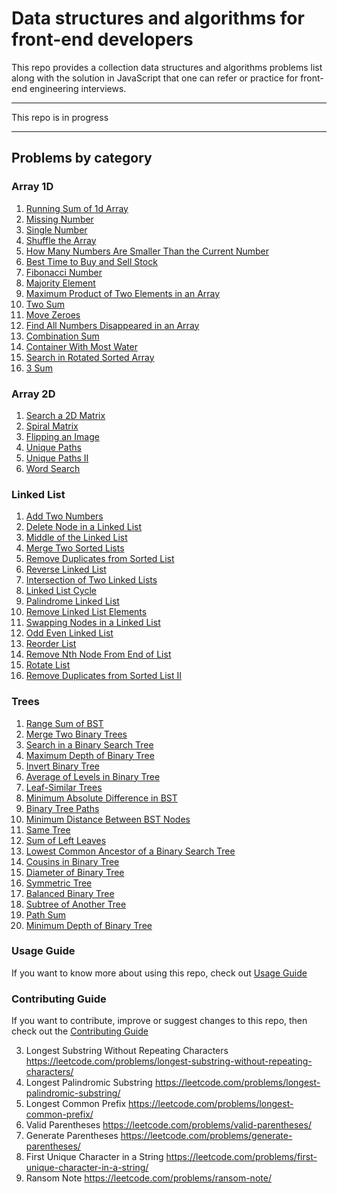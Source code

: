 # Data structures and algorithms for front-end developers

This repo provides a collection data structures and algorithms problems list along with the solution in JavaScript that one can refer or practice for front-end engineering interviews.

---

This repo is in progress

---

## Problems by category

### Array 1D

1. [Running Sum of 1d Array](./problems/array/1480.md)
1. [Missing Number](./problems/array/268.md)
1. [Single Number](./problems/array/136.md)
1. [Shuffle the Array](./problems/array/1470.md)
1. [How Many Numbers Are Smaller Than the Current Number](./problems/array/1365.md)
1. [Best Time to Buy and Sell Stock](./problems/array/121.md)
1. [Fibonacci Number](https://leetcode.com/problems/fibonacci-number)
1. [Majority Element](https://leetcode.com/problems/majority-element)
1. [Maximum Product of Two Elements in an Array](https://leetcode.com/problems/maximum-product-of-two-elements-in-an-array)
1. [Two Sum](https://leetcode.com/problems/two-sum)
1. [Move Zeroes](https://leetcode.com/problems/move-zeroes)
1. [Find All Numbers Disappeared in an Array](https://leetcode.com/problems/find-all-numbers-disappeared-in-an-array)
1. [Combination Sum](https://leetcode.com/problems/combination-sum)
1. [Container With Most Water](https://leetcode.com/problems/container-with-most-water)
1. [Search in Rotated Sorted Array](https://leetcode.com/problems/search-in-rotated-sorted-array)
1. [3 Sum](https://leetcode.com/problems/3sum)

### Array 2D
1. [Search a 2D Matrix](https://leetcode.com/problems/search-a-2d-matrix)
1. [Spiral Matrix](https://leetcode.com/problems/spiral-matrix)
1. [Flipping an Image](https://leetcode.com/problems/flipping-an-image)
1. [Unique Paths](https://leetcode.com/problems/unique-paths)
1. [Unique Paths II](https://leetcode.com/problems/unique-paths-ii)
1. [Word Search](https://leetcode.com/problems/word-search)


### Linked List

1. [Add Two Numbers](./problems/linked-list/2.md)
1. [Delete Node in a Linked List](./problems/linked-list/237.md)
1. [Middle of the Linked List](./problems/linked-list/876.md)
1. [Merge Two Sorted Lists](./problems/linked-list/21.md)
1. [Remove Duplicates from Sorted List](./problems/linked-list/83.md)
1. [Reverse Linked List](./problems/linked-list/206.md)
1. [Intersection of Two Linked Lists](./problems/linked-list/160.md)
1. [Linked List Cycle](./problems/linked-list/141.md)
1. [Palindrome Linked List](./problems/linked-list/234.md)
1. [Remove Linked List Elements](./problems/linked-list/203.md)
1. [Swapping Nodes in a Linked List](./problems/linked-list/1721.md)
1. [Odd Even Linked List](./problems/linked-list/328.md)
1. [Reorder List](./problems/linked-list/143.md)
1. [Remove Nth Node From End of List](./problems/linked-list/19.md)
1. [Rotate List](./problems/linked-list/61.md)
1. [Remove Duplicates from Sorted List II](./problems/linked-list/82.md)

### Trees

1. [Range Sum of BST](./problems/tree/part1/938.md)
1. [Merge Two Binary Trees](./problems/tree/part1/617.md)
1. [Search in a Binary Search Tree](./problems/tree/part1/700.md)
1. [Maximum Depth of Binary Tree](./problems/tree/part1/104.md)
1. [Invert Binary Tree](./problems/tree/part1/226.md)
1. [Average of Levels in Binary Tree](./problems/tree/part1/637.md)
1. [Leaf-Similar Trees](./problems/tree/part1/872.md)
1. [Minimum Absolute Difference in BST](./problems/tree/part1/530.md)
1. [Binary Tree Paths](./problems/tree/part1/257.md)
1. [Minimum Distance Between BST Nodes](./problems/tree/part1/783.md)
1. [Same Tree](./problems/tree/part1/100.md)
1. [Sum of Left Leaves](./problems/tree/part1/404.md)
1. [Lowest Common Ancestor of a Binary Search Tree](./problems/tree/part1/235.md)
1. [Cousins in Binary Tree](./problems/tree/part1/993.md)
1. [Diameter of Binary Tree](./problems/tree/part1/543.md)
1. [Symmetric Tree](./problems/tree/part1/101.md)
1. [Balanced Binary Tree](./problems/tree/part1/110.md)
1. [Subtree of Another Tree](./problems/tree/part1/572.md)
1. [Path Sum](./problems/tree/part1/112.md)
1. [Minimum Depth of Binary Tree](./problems/tree/part1/111.md)

### Usage Guide

If you want to know more about using this repo, check out [Usage Guide](./problems/USAGE_GUIDE.md)

### Contributing Guide

If you want to contribute, improve or suggest changes to this repo, then check out the [Contributing Guide](./problems/contributing.md)

3. Longest Substring Without Repeating Characters https://leetcode.com/problems/longest-substring-without-repeating-characters/
4. Longest Palindromic Substring https://leetcode.com/problems/longest-palindromic-substring/
5. Longest Common Prefix https://leetcode.com/problems/longest-common-prefix/
6. Valid Parentheses https://leetcode.com/problems/valid-parentheses/
7. Generate Parentheses https://leetcode.com/problems/generate-parentheses/
8. First Unique Character in a String https://leetcode.com/problems/first-unique-character-in-a-string/
9. Ransom Note https://leetcode.com/problems/ransom-note/
